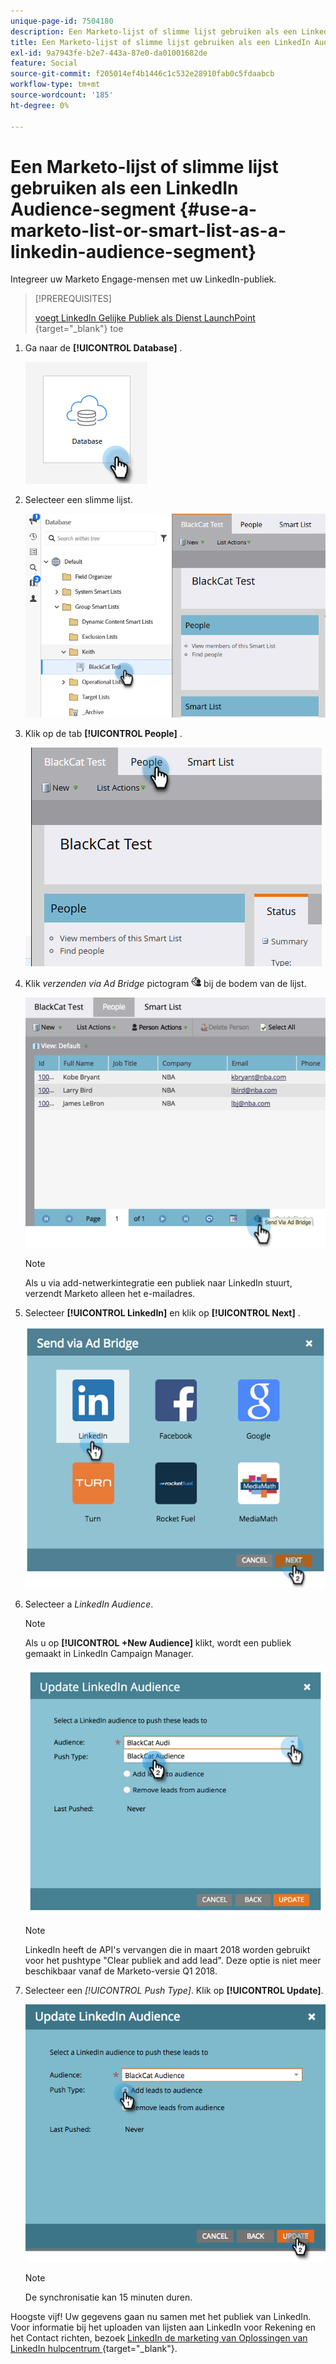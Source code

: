 ```yaml
---
unique-page-id: 7504180
description: Een Marketo-lijst of slimme lijst gebruiken als een LinkedIn Audience-segment - Marketo Docs - Productdocumentatie
title: Een Marketo-lijst of slimme lijst gebruiken als een LinkedIn Audience-segment
exl-id: 9a7943fe-b2e7-443a-87e0-da01001682de
feature: Social
source-git-commit: f205014ef4b1446c1c532e28910fab0c5fdaabcb
workflow-type: tm+mt
source-wordcount: '185'
ht-degree: 0%

---
```


# Een Marketo-lijst of slimme lijst gebruiken als een LinkedIn Audience-segment {#use-a-marketo-list-or-smart-list-as-a-linkedin-audience-segment}

Integreer uw Marketo Engage-mensen met uw LinkedIn-publiek.

>[!PREREQUISITES]
>
>[ voegt LinkedIn Gelijke Publiek als Dienst LaunchPoint ](/help/marketo/product-docs/demand-generation/ad-network-integrations/add-linkedin-matched-audiences-as-a-launchpoint-service.md){target="_blank"} toe

1. Ga naar de **[!UICONTROL Database]** .

   ![](assets/list-as-a-linkedin-audience-segment-1.png)

1. Selecteer een slimme lijst.

   ![](assets/list-as-a-linkedin-audience-segment-2.png)

1. Klik op de tab **[!UICONTROL People]** .

   ![](assets/list-as-a-linkedin-audience-segment-3.png)

1. Klik _verzenden via Ad Bridge_ pictogram ![ - ](assets/icon-ad-bridge.png) bij de bodem van de lijst.

   ![](assets/list-as-a-linkedin-audience-segment-4.png)

   >[!NOTE]
   >
   >Als u via add-netwerkintegratie een publiek naar LinkedIn stuurt, verzendt Marketo alleen het e-mailadres.

1. Selecteer **[!UICONTROL LinkedIn]** en klik op **[!UICONTROL Next]** .

   ![](assets/list-as-a-linkedin-audience-segment-5.png)

1. Selecteer a _LinkedIn Audience_.

   >[!NOTE]
   >
   >Als u op **[!UICONTROL +New Audience]** klikt, wordt een publiek gemaakt in LinkedIn Campaign Manager.

   ![](assets/list-as-a-linkedin-audience-segment-6.png)

   >[!NOTE]
   >
   >LinkedIn heeft de API&#39;s vervangen die in maart 2018 worden gebruikt voor het pushtype &quot;Clear publiek and add lead&quot;. Deze optie is niet meer beschikbaar vanaf de Marketo-versie Q1 2018.

1. Selecteer een _[!UICONTROL Push Type]_. Klik op **[!UICONTROL Update]**.

   ![](assets/list-as-a-linkedin-audience-segment-7.png)

   >[!NOTE]
   >
   >De synchronisatie kan 15 minuten duren.

Hoogste vijf! Uw gegevens gaan nu samen met het publiek van LinkedIn. Voor informatie bij het uploaden van lijsten aan LinkedIn voor Rekening en het Contact richten, bezoek [ LinkedIn de marketing van Oplossingen van LinkedIn hulpcentrum ](https://www.linkedin.com/help/lms/answer/73938?query=ad%20segment){target="_blank"}.
